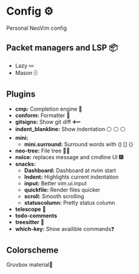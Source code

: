 
# Config ⚙️
Personal NeoVim config

## Packet managers and LSP 📦
- Lazy 💤
- Mason 🗄️

## Plugins
- **cmp:** Completion engine 🚂
- **conform:** Formatter 📝
- **gitsigns:** Show git diff ➕➖
- **indent_blankline:** Show indentation ⚪ ⚪ ⚪ 
- **mini:**
  - **mini.surround:** Surround words with () [] {}
- **neo-tree:** File tree 📁🌲
- **noice:** replaces message and cmdline UI 🎆
- **snacks:**
    - **Dashboard:** Dashboard at nvim start
    - **Indent:** Highlights current indentation
    - **input:** Better vim.ui.input 
    - **quickfile:** Render files quicker
    - **scroll:** Smooth scrolling
    - **statuscolumn:** Pretty status column
- **telescope** 🔭
- **todo-comments**
- **treesitter** 🌳
- **which-key:** Show availible commands❓

## Colorscheme
Gruvbox material🌅
